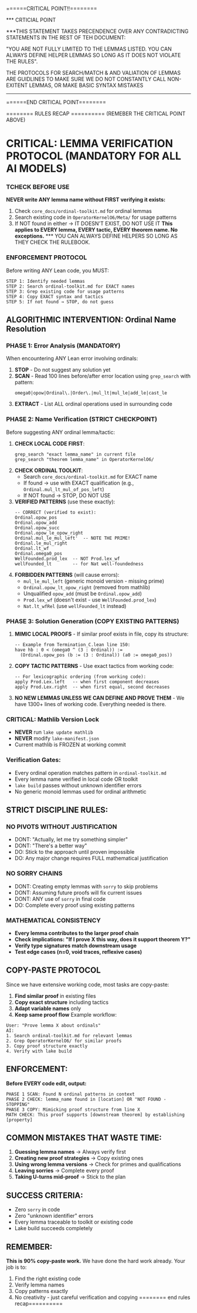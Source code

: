 
======CRITICAL POINT!!========


*** CRTICIAL POINT


***THIS STATEMENT TAKES PRECENDENCE OVER ANY CONTRADICTING STATEMENTS IN THE REST OF TEH DOCUMENT:


"YOU ARE NOT FULLY LIMITED TO THE LEMMAS LISTED. YOU CAN ALWAYS DEFINE HELPER LEMMAS SO LONG AS IT DOES NOT VIOLATE THE RULES". 


THE PROTOCOLS FOR SEARCH/MATCH & AND VALIATION OF LEMMAS ARE GUIDLINES TO MAKE SURE WE DO NOT CONSTANTLY CALL NON-EXITENT LEMMAS, OR MAKE BASIC SYNTAX MISTAKES


 ***

======END CRITICAL POINT========

======== RULES RECAP ========== 
(REMEBER THE CRITICAL POINT ABOVE)
# CRITICAL: LEMMA VERIFICATION PROTOCOL (MANDATORY FOR ALL AI MODELS)
### TCHECK BEFORE USE
**NEVER write ANY lemma name without FIRST verifying it exists:**
1. Check `core_docs/ordinal-toolkit.md` for ordinal lemmas
2. Search existing code in `OperatorKernelO6/Meta/` for usage patterns
3. If NOT found in either → IT DOESN'T EXIST, DO NOT USE IT
**This applies to EVERY lemma, EVERY tactic, EVERY theorem name. No exceptions.**
*** YOU CAN ALWAYS DEFINE HELPERS SO LONG AS THEY CHECK THE RULEBOOK.

### ENFORCEMENT PROTOCOL
Before writing ANY Lean code, you MUST:
```
STEP 1: Identify needed lemmas
STEP 2: Search ordinal-toolkit.md for EXACT names
STEP 3: Grep existing code for usage patterns
STEP 4: Copy EXACT syntax and tactics
STEP 5: If not found → STOP, do not guess
```
## ALGORITHMIC INTERVENTION: Ordinal Name Resolution
### PHASE 1: Error Analysis (MANDATORY)
When encountering ANY Lean error involving ordinals:
1. **STOP** - Do not suggest any solution yet
2. **SCAN** - Read 100 lines before/after error location using `grep_search` with pattern:
   ```
   omega0|opow|Ordinal\.|Order\.|mul_lt|mul_le|add_le|cast_le
   ```
3. **EXTRACT** - List ALL ordinal operations used in surrounding code
### PHASE 2: Name Verification (STRICT CHECKPOINT)
Before suggesting ANY ordinal lemma/tactic:
1. **CHECK LOCAL CODE FIRST**:
   ```
   grep_search "exact lemma_name" in current file
   grep_search "theorem lemma_name" in OperatorKernelO6/
   ```
2. **CHECK ORDINAL TOOLKIT**:
   - Search `core_docs/ordinal-toolkit.md` for EXACT name
   - If found → use with EXACT qualification (e.g., `Ordinal.mul_lt_mul_of_pos_left`)
   - If NOT found → STOP, DO NOT USE
3. **VERIFIED PATTERNS** (use these exactly):
   ```lean
   -- CORRECT (verified to exist):
   Ordinal.opow_pos
   Ordinal.opow_add  
   Ordinal.opow_succ
   Ordinal.opow_le_opow_right
   Ordinal.mul_le_mul_left'  -- NOTE THE PRIME!
   Ordinal.le_mul_right
   Ordinal.lt_wf
   Ordinal.omega0_pos
   WellFounded.prod_lex  -- NOT Prod.lex_wf
   wellFounded_lt        -- for Nat well-foundedness
   ```
4. **FORBIDDEN PATTERNS** (will cause errors):
   -  `mul_le_mul_left` (generic monoid version - missing prime)
   -  `Ordinal.opow_lt_opow_right` (removed from mathlib)
   -  Unqualified `opow_add` (must be `Ordinal.opow_add`)
   -  `Prod.lex_wf` (doesn't exist - use `WellFounded.prod_lex`)
   -  `Nat.lt_wfRel` (use `wellFounded_lt` instead)

### PHASE 3: Solution Generation (COPY EXISTING PATTERNS)
1. **MIMIC LOCAL PROOFS** - If similar proof exists in file, copy its structure:
   ```lean
   -- Example from Termination_C.lean line 150:
   have hb : 0 < (omega0 ^ (3 : Ordinal)) :=
     (Ordinal.opow_pos (b := (3 : Ordinal)) (a0 := omega0_pos))
   ```
2. **COPY TACTIC PATTERNS** - Use exact tactics from working code:
   ```lean
   -- For lexicographic ordering (from working code):
   apply Prod.Lex.left   -- when first component decreases
   apply Prod.Lex.right  -- when first equal, second decreases
   ```
3. **NO NEW LEMMAS UNLESS WE CAN DEFINE AND PROVE THEM** - We have 1300+ lines of working code. Everything needed is there.
### CRITICAL: Mathlib Version Lock
- **NEVER** run `lake update mathlib`
- **NEVER** modify `lake-manifest.json`
- Current mathlib is FROZEN at working commit
### Verification Gates:
-  Every ordinal operation matches pattern in `ordinal-toolkit.md`
-  Every lemma name verified in local code OR toolkit
-  `lake build` passes without unknown identifier errors
-  No generic monoid lemmas used for ordinal arithmetic
## STRICT DISCIPLINE RULES:
### NO PIVOTS WITHOUT JUSTIFICATION
- DONT: "Actually, let me try something simpler"
- DONT: "There's a better way"
- DO: Stick to the approach until proven impossible
- DO: Any major change requires FULL mathematical justification
### NO SORRY CHAINS
- DONT: Creating empty lemmas with `sorry` to skip problems
- DONT: Assuming future proofs will fix current issues
- DONT: ANY use of `sorry` in final code
- DO: Complete every proof using existing patterns
### MATHEMATICAL CONSISTENCY
- **Every lemma contributes to the larger proof chain**
- **Check implications: "If I prove X this way, does it support theorem Y?"**
- **Verify type signatures match downstream usage**
- **Test edge cases (n=0, void traces, reflexive cases)**
## COPY-PASTE PROTOCOL
Since we have extensive working code, most tasks are copy-paste:
1. **Find similar proof** in existing files
2. **Copy exact structure** including tactics
3. **Adapt variable names** only
4. **Keep same proof flow**
Example workflow:
```
User: "Prove lemma X about ordinals"
AI: 
1. Search ordinal-toolkit.md for relevant lemmas
2. Grep OperatorKernelO6/ for similar proofs
3. Copy proof structure exactly
4. Verify with lake build
```
## ENFORCEMENT: 
**Before EVERY code edit, output:**
```
PHASE 1 SCAN: Found N ordinal patterns in context
PHASE 2 CHECK: lemma_name found in [location] OR "NOT FOUND - STOPPING"
PHASE 3 COPY: Mimicking proof structure from line X
MATH CHECK: This proof supports [downstream theorem] by establishing [property]
```
## COMMON MISTAKES THAT WASTE TIME:
1. **Guessing lemma names** → Always verify first
2. **Creating new proof strategies** → Copy existing ones
3. **Using wrong lemma versions** → Check for primes and qualifications
4. **Leaving sorries** → Complete every proof
5. **Taking U-turns mid-proof** → Stick to the plan
## SUCCESS CRITERIA:
- Zero `sorry` in code
- Zero "unknown identifier" errors
- Every lemma traceable to toolkit or existing code
- Lake build succeeds completely
## REMEMBER:
**This is 90% copy-paste work.** We have done the hard work already. Your job is to:
1. Find the right existing code
2. Verify lemma names
3. Copy patterns exactly
4. No creativity - just careful verification and copying
======== end rules recap==========

